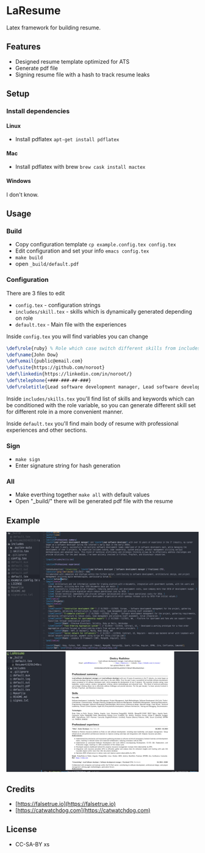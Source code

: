 # LaResume

Latex framework for building resume.

## Features

* Designed resume template optimized for ATS
* Generate pdf file
* Signing resume file with a hash to track resume leaks 

## Setup 
### Install dependencies

#### Linux
* Install pdflatex `apt-get install pdflatex`

#### Mac
* Install pdflatex with brew `brew cask install mactex`

#### Windows

I don't know.

## Usage

### Build
* Copy configuration template `cp example.config.tex config.tex`
* Edit configuration and set your info `emacs config.tex`
* `make build`
* open `_build/default.pdf`

### Configuration 

There are 3 files to edit
* `config.tex` - configuration strings
* `includes/skill.tex` - skills which is dynamically generated depending on role
* `default.tex` - Main file with the experiences

Inside `config.tex` you will find variables you can change 

``` tex
\def\role{ruby} % Role which case switch different skills from includes/skills.tex
\def\name{John Dow}
\def\email{public@email.com}
\def\site{https://github.com/noroot}
\def\linkedin{https://linkedin.com/in/noroot/}
\def\telephone{+###-###-##-###}
\def\roletitle{Lead software development manager, Lead software developer.}
```

Inside `includes/skills.tex` you'll find list of skills and keywords which can be conditioned with the role variable, so you can generate different skill set for different role in a more convenient manner.

Inside `default.tex` you'll find main body of resume with professional experiences and other sections. 

### Sign 
* `make sign`
* Enter signature string for hash generation

### All
* Make everthing together `make all` with default values
* Open "_build/" there will be generated pdf file with the resume


## Example

![./screenshot0.jpeg](./screenshot0.jpeg)
![./screenshot1.png](./screenshot1.png)

## Credits

* [https://falsetrue.io](https://falsetrue.io)
* [https://catwatchdog.com](https://catwatchdog.com)

## License
* СС-SA-BY
xs
